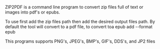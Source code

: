 ZIP2PDF is a command line program to convert zip files full of text or images into pdf's or epubs.

To use first add the zip files path then add the desired output files path.
By default the tool will convert to a pdf file, to convert toa epub add --format epub

This programs supports PNG's, JPEG's, BMP's, GIF's, DDS's, and JP2 files
